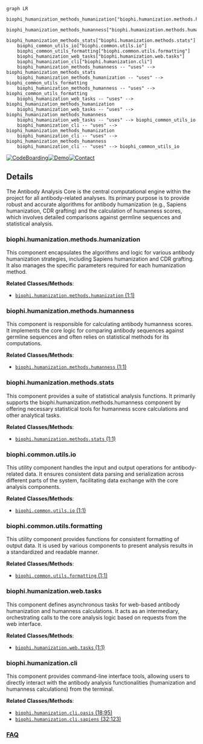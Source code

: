 ```mermaid
graph LR
    biophi_humanization_methods_humanization["biophi.humanization.methods.humanization"]
    biophi_humanization_methods_humanness["biophi.humanization.methods.humanness"]
    biophi_humanization_methods_stats["biophi.humanization.methods.stats"]
    biophi_common_utils_io["biophi.common.utils.io"]
    biophi_common_utils_formatting["biophi.common.utils.formatting"]
    biophi_humanization_web_tasks["biophi.humanization.web.tasks"]
    biophi_humanization_cli["biophi.humanization.cli"]
    biophi_humanization_methods_humanness -- "uses" --> biophi_humanization_methods_stats
    biophi_humanization_methods_humanization -- "uses" --> biophi_common_utils_formatting
    biophi_humanization_methods_humanness -- "uses" --> biophi_common_utils_formatting
    biophi_humanization_web_tasks -- "uses" --> biophi_humanization_methods_humanization
    biophi_humanization_web_tasks -- "uses" --> biophi_humanization_methods_humanness
    biophi_humanization_web_tasks -- "uses" --> biophi_common_utils_io
    biophi_humanization_cli -- "uses" --> biophi_humanization_methods_humanization
    biophi_humanization_cli -- "uses" --> biophi_humanization_methods_humanness
    biophi_humanization_cli -- "uses" --> biophi_common_utils_io
```

[![CodeBoarding](https://img.shields.io/badge/Generated%20by-CodeBoarding-9cf?style=flat-square)](https://github.com/CodeBoarding/CodeBoarding)[![Demo](https://img.shields.io/badge/Try%20our-Demo-blue?style=flat-square)](https://www.codeboarding.org/demo)[![Contact](https://img.shields.io/badge/Contact%20us%20-%20contact@codeboarding.org-lightgrey?style=flat-square)](mailto:contact@codeboarding.org)

## Details

The Antibody Analysis Core is the central computational engine within the project for all antibody-related analyses. Its primary purpose is to provide robust and accurate algorithms for antibody humanization (e.g., Sapiens humanization, CDR grafting) and the calculation of humanness scores, which involves detailed comparisons against germline sequences and statistical analysis.

### biophi.humanization.methods.humanization
This component encapsulates the algorithms and logic for various antibody humanization strategies, including Sapiens humanization and CDR grafting. It also manages the specific parameters required for each humanization method.


**Related Classes/Methods**:

- <a href="https://github.com/Merck/BioPhi/biophi/humanization/methods/humanization.py#L1-L1" target="_blank" rel="noopener noreferrer">`biophi.humanization.methods.humanization` (1:1)</a>


### biophi.humanization.methods.humanness
This component is responsible for calculating antibody humanness scores. It implements the core logic for comparing antibody sequences against germline sequences and often relies on statistical methods for its computations.


**Related Classes/Methods**:

- <a href="https://github.com/Merck/BioPhi/biophi/humanization/methods/humanness.py#L1-L1" target="_blank" rel="noopener noreferrer">`biophi.humanization.methods.humanness` (1:1)</a>


### biophi.humanization.methods.stats
This component provides a suite of statistical analysis functions. It primarily supports the biophi.humanization.methods.humanness component by offering necessary statistical tools for humanness score calculations and other analytical tasks.


**Related Classes/Methods**:

- <a href="https://github.com/Merck/BioPhi/biophi/humanization/methods/stats.py#L1-L1" target="_blank" rel="noopener noreferrer">`biophi.humanization.methods.stats` (1:1)</a>


### biophi.common.utils.io
This utility component handles the input and output operations for antibody-related data. It ensures consistent data parsing and serialization across different parts of the system, facilitating data exchange with the core analysis components.


**Related Classes/Methods**:

- <a href="https://github.com/Merck/BioPhi/biophi/common/utils/io.py#L1-L1" target="_blank" rel="noopener noreferrer">`biophi.common.utils.io` (1:1)</a>


### biophi.common.utils.formatting
This utility component provides functions for consistent formatting of output data. It is used by various components to present analysis results in a standardized and readable manner.


**Related Classes/Methods**:

- <a href="https://github.com/Merck/BioPhi/biophi/common/utils/formatting.py#L1-L1" target="_blank" rel="noopener noreferrer">`biophi.common.utils.formatting` (1:1)</a>


### biophi.humanization.web.tasks
This component defines asynchronous tasks for web-based antibody humanization and humanness calculations. It acts as an intermediary, orchestrating calls to the core analysis logic based on requests from the web interface.


**Related Classes/Methods**:

- <a href="https://github.com/Merck/BioPhi/biophi/humanization/web/tasks.py#L1-L1" target="_blank" rel="noopener noreferrer">`biophi.humanization.web.tasks` (1:1)</a>


### biophi.humanization.cli
This component provides command-line interface tools, allowing users to directly interact with the antibody analysis functionalities (humanization and humanness calculations) from the terminal.


**Related Classes/Methods**:

- <a href="https://github.com/Merck/BioPhi/biophi/humanization/cli/oasis.py#L18-L95" target="_blank" rel="noopener noreferrer">`biophi.humanization.cli.oasis` (18:95)</a>
- <a href="https://github.com/Merck/BioPhi/biophi/humanization/cli/sapiens.py#L32-L123" target="_blank" rel="noopener noreferrer">`biophi.humanization.cli.sapiens` (32:123)</a>




### [FAQ](https://github.com/CodeBoarding/GeneratedOnBoardings/tree/main?tab=readme-ov-file#faq)